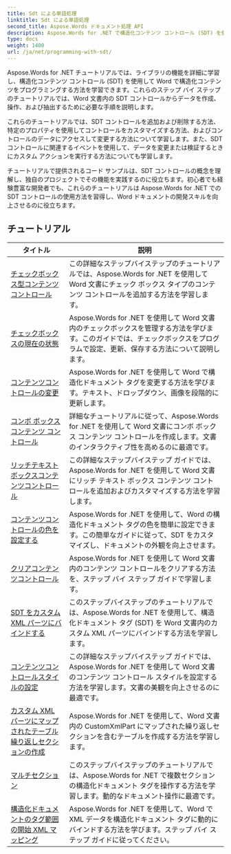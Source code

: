 ```yaml
---
title: Sdt による単語処理
linktitle: Sdt による単語処理
second_title: Aspose.Words ドキュメント処理 API
description: Aspose.Words for .NET で構造化コンテンツ コントロール (SDT) を使用してプログラミングする方法を学びます。ステップバイステップのチュートリアルと C# のサンプル コードに従って、Word 文書内の構造化コンテンツ コントロールを操作およびカスタマイズします。
type: docs
weight: 1400
url: /ja/net/programming-with-sdt/
---
```

Aspose.Words for .NET チュートリアルでは、ライブラリの機能を詳細に学習し、構造化コンテンツ コントロール (SDT) を使用して Word で構造化コンテンツをプログラミングする方法を学習できます。これらのステップ バイ ステップのチュートリアルでは、Word 文書内の SDT コントロールからデータを作成、操作、および抽出するために必要な手順を説明します。

これらのチュートリアルでは、SDT コントロールを追加および削除する方法、特定のプロパティを使用してコントロールをカスタマイズする方法、およびコントロールのデータにアクセスして変更する方法について学習します。また、SDT コントロールに関連するイベントを使用して、データを変更または検証するときにカスタム アクションを実行する方法についても学習します。

チュートリアルで提供されるコード サンプルは、SDT コントロールの概念を理解し、独自のプロジェクトでその機能を実践するのに役立ちます。初心者でも経験豊富な開発者でも、これらのチュートリアルは Aspose.Words for .NET での SDT コントロールの使用方法を習得し、Word ドキュメントの開発スキルを向上させるのに役立ちます。

 ## チュートリアル
| タイトル | 説明 |
| --- | --- |
| [チェックボックス型コンテンツコントロール](./check-box-type-content-control/) | この詳細なステップバイステップのチュートリアルでは、Aspose.Words for .NET を使用して Word 文書にチェック ボックス タイプのコンテンツ コントロールを追加する方法を学習します。 |
| [チェックボックスの現在の状態](./current-state-of-check-box/) | Aspose.Words for .NET を使用して Word 文書内のチェックボックスを管理する方法を学びます。このガイドでは、チェックボックスをプログラムで設定、更新、保存する方法について説明します。 |
| [コンテンツコントロールの変更](./modify-content-controls/) | Aspose.Words for .NET を使用して Word で構造化ドキュメント タグを変更する方法を学びます。テキスト、ドロップダウン、画像を段階的に更新します。 |
| [コンボ ボックス コンテンツ コントロール](./combo-box-content-control/) | 詳細なチュートリアルに従って、Aspose.Words for .NET を使用して Word 文書にコンボ ボックス コンテンツ コントロールを作成します。文書のインタラクティブ性を高めるのに最適です。 |
| [リッチテキストボックスコンテンツコントロール](./rich-text-box-content-control/) | この詳細なステップバイステップ ガイドでは、Aspose.Words for .NET を使用して Word 文書にリッチ テキスト ボックス コンテンツ コントロールを追加およびカスタマイズする方法を学習します。 |
| [コンテンツコントロールの色を設定する](./set-content-control-color/) | Aspose.Words for .NET を使用して、Word の構造化ドキュメント タグの色を簡単に設定できます。この簡単なガイドに従って、SDT をカスタマイズし、ドキュメントの外観を向上させます。 |
| [クリアコンテンツコントロール](./clear-contents-control/) | Aspose.Words for .NET を使用して Word 文書内のコンテンツ コントロールをクリアする方法を、ステップ バイ ステップ ガイドで学習します。 |
| [SDT をカスタム XML パーツにバインドする](./bind-sdt-to-custom-xml-part/) | このステップバイステップのチュートリアルでは、Aspose.Words for .NET を使用して、構造化ドキュメント タグ (SDT) を Word 文書内のカスタム XML パーツにバインドする方法を学習します。 |
| [コンテンツコントロールスタイルの設定](./set-content-control-style/) | この詳細なステップバイステップ ガイドでは、Aspose.Words for .NET を使用して Word 文書のコンテンツ コントロール スタイルを設定する方法を学習します。文書の美観を向上させるのに最適です。 |
| [カスタム XML パーツにマップされたテーブル繰り返しセクションの作成](./creating-table-repeating-section-mapped-to-custom-xml-part/) | Aspose.Words for .NET を使用して、Word 文書内の CustomXmlPart にマップされた繰り返しセクションを含むテーブルを作成する方法を学習します。 |
| [マルチセクション](./multi-section/) | このステップバイステップのチュートリアルでは、Aspose.Words for .NET で複数セクションの構造化ドキュメント タグを操作する方法を学習します。動的なドキュメント操作に最適です。 |
| [構造化ドキュメントのタグ範囲の開始 XML マッピング](./structured-document-tag-range-start-xml-mapping/) | Aspose.Words for .NET を使用して、Word で XML データを構造化ドキュメント タグに動的にバインドする方法を学びます。ステップ バイ ステップ ガイドに従ってください。 |